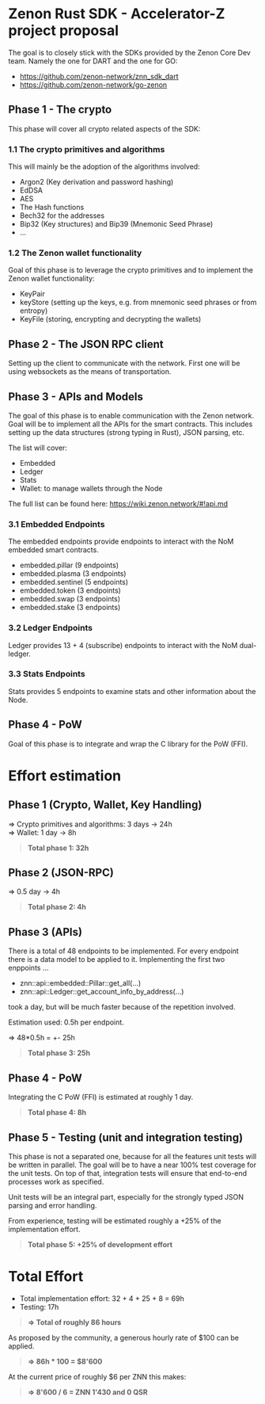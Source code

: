 # Zenon Rust SDK - Accelerator-Z project proposal


The goal is to closely stick with the SDKs provided by the Zenon Core Dev team. Namely the one for DART and the one for GO:

- https://github.com/zenon-network/znn_sdk_dart
- https://github.com/zenon-network/go-zenon


## Phase 1 - The crypto

This phase will cover all crypto related aspects of the SDK:

### 1.1 The crypto primitives and algorithms

This will mainly be the adoption of the algorithms involved:
- Argon2 (Key derivation and password hashing)
- EdDSA
- AES
- The Hash functions
- Bech32 for the addresses
- Bip32 (Key structures) and Bip39 (Mnemonic Seed Phrase)
- ...

### 1.2 The Zenon wallet functionality

Goal of this phase is to leverage the crypto primitives and to implement the Zenon wallet functionality:
- KeyPair
- keyStore (setting up the keys, e.g. from mnemonic seed phrases or from entropy)
- KeyFile (storing, encrypting and decrypting the wallets)


## Phase 2 - The JSON RPC client

Setting up the client to communicate with the network. First one will be using websockets as the means of transportation.

## Phase 3 - APIs and Models

The goal of this phase is to enable communication with the Zenon network. Goal will be to implement all the APIs for the smart contracts. This includes setting up the data structures (strong typing in Rust), JSON parsing, etc.

The list will cover:

- Embedded
- Ledger
- Stats
- Wallet: to manage wallets through the Node

The full list can be found here: https://wiki.zenon.network/#!api.md

### 3.1 Embedded Endpoints

The embedded endpoints provide endpoints to interact with the NoM embedded smart contracts.

- embedded.pillar (9 endpoints)
- embedded.plasma (3 endpoints)
- embedded.sentinel (5 endpoints)
- embedded.token (3 endpoints)
- embedded.swap (3 endpoints)
- embedded.stake (3 endpoints)

### 3.2 Ledger Endpoints

Ledger provides 13 + 4 (subscribe) endpoints to interact with the NoM dual-ledger.

### 3.3 Stats Endpoints

Stats provides 5 endpoints to examine stats and other information about the Node.

## Phase 4 - PoW

Goal of this phase is to integrate and wrap the C library for the PoW (FFI).

# Effort estimation

## Phase 1 (Crypto, Wallet, Key Handling)
=> Crypto primitives and algorithms: 3 days -> 24h \
=> Wallet: 1 day -> 8h

> **Total phase 1: 32h**

## Phase 2 (JSON-RPC)
=> 0.5 day -> 4h

> **Total phase 2: 4h**

## Phase 3 (APIs)

There is a total of 48 endpoints to be implemented. For every endpoint there is a data model to be applied to it. Implementing the first two enppoints ...

- znn::api::embedded::Pillar::get_all(...)
- znn::api::Ledger::get_account_info_by_address(...)

took a day, but will be much faster because of the repetition involved. 

Estimation used: 0.5h per endpoint.

=> 48*0.5h = +- 25h

> **Total phase 3: 25h**

## Phase 4 - PoW

Integrating the C PoW (FFI) is estimated at roughly 1 day.

> **Total phase 4: 8h**

## Phase 5 - Testing (unit and integration testing)

This phase is not a separated one, because for all the features unit tests will be written in parallel. The goal will be to have a near 100% test coverage for the unit tests. On top of that, integration tests will ensure that end-to-end processes work as specified.

Unit tests will be an integral part, especially for the strongly typed JSON parsing and error handling. 

From experience, testing will be estimated roughly a +25% of the implementation effort.

> **Total phase 5: +25% of development effort**

# Total Effort

- Total implementation effort: 32 + 4 + 25 + 8 = 69h
- Testing:  17h

>**=> Total of roughly 86 hours**

As proposed by the community, a generous hourly rate of $100 can be applied.

>**=> 86h * 100 = $8'600**

At the current price of roughly $6 per ZNN this makes: 

>**=> 8'600 / 6 = ZNN 1'430 and 0 QSR**
